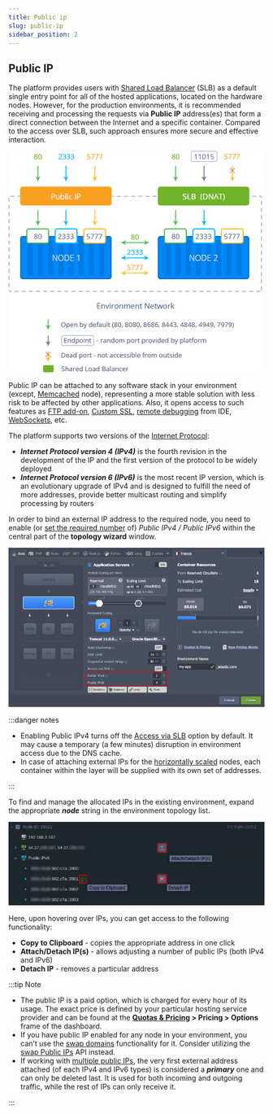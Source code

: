 ```yaml
---
title: Public ip
slug: public-ip
sidebar_position: 2
---
```


## Public IP

The platform provides users with [Shared Load Balancer](/docs/application-setting/external-access-to-applications/shared-load-balancer) (SLB) as a default single entry point for all of the hosted applications, located on the hardware nodes. However, for the production environments, it is recommended receiving and processing the requests via **Public IP** address(es) that form a direct connection between the Internet and a specific container. Compared to the access over SLB, such approach ensures more secure and effective interaction.

<div style={{
    display:'flex',
    justifyContent: 'center',
    margin: '0 0 1rem 0'
}}>

![Locale Dropdown](./img/PublicIP/01-public-ip-vs-shared-lb.png)

</div>

Public IP can be attached to any software stack in your environment (except, [Memcached](/docs/memcached/memcached-system) node), representing a more stable solution with less risk to be affected by other applications. Also, it opens access to such features as [FTP add-on](/docs/deployment-tools/ftp-ftps-support), [Custom SSL](/docs/application-setting/ssl/custom-ssl), [remote debugging](/docs/application-setting/remote-debugging) from IDE, [WebSockets](/docs/deployment-tools/web-sockets/websockets-support), etc.

The platform supports two versions of the [Internet Protocol](https://en.wikipedia.org/wiki/Internet_Protocol):

- **_Internet Protocol version 4 (IPv4)_** is the fourth revision in the development of the IP and the first version of the protocol to be widely deployed
- **_Internet Protocol version 6 (IPv6)_** is the most recent IP version, which is an evolutionary upgrade of IPv4 and is designed to fulfill the need of more addresses, provide better multicast routing and simplify processing by routers

In order to bind an external IP address to the required node, you need to enable (or [set the required number](/docs/application-setting/external-access-to-applications/multiple-public-ip) of) _Public IPv4 / Public IPv6_ within the central part of the **topology wizard** window.

<div style={{
    display:'flex',
    justifyContent: 'center',
    margin: '0 0 1rem 0'
}}>

![Locale Dropdown](./img/PublicIP/02-wizard-add-public-ip.png)

</div>

:::danger notes

- Enabling Public IPv4 turns off the [Access via SLB](/docs/application-setting/external-access-to-applications/shared-load-balancer) option by default. It may cause a temporary (a few minutes) disruption in environment access due to the DNS cache.
- In case of attaching external IPs for the [horizontally scaled](/docs/application-setting/scaling-and-clustering/horizontal-scaling) nodes, each container within the layer will be supplied with its own set of addresses.

:::

To find and manage the allocated IPs in the existing environment, expand the appropriate **_node_** string in the environment topology list.

<div style={{
    display:'flex',
    justifyContent: 'center',
    margin: '0 0 1rem 0'
}}>

![Locale Dropdown](./img/PublicIP/03-dashboard-manage-external-ip-addresses.png)

</div>

Here, upon hovering over IPs, you can get access to the following functionality:

- **Copy to Clipboard** - copies the appropriate address in one click
- **Attach/Detach IP(s)** - allows adjusting a number of public IPs (both IPv4 and IPv6)
- **Detach IP** - removes a particular address

:::tip Note

- The public IP is a paid option, which is charged for every hour of its usage. The exact price is defined by your particular hosting service provider and can be found at the **[Quotas & Pricing](/docs/account-and-pricing/resource-charging/pricing-faq#how-much-do-resources-cost) > Pricing > Options** frame of the dashboard.
- If you have public IP enabled for any node in your environment, you can’t use the [swap domains](/docs/application-setting/domain-name-management/swap-domains) functionality for it. Consider utilizing the [swap Public IPs](/docs/deployment-tools/api-&-cli/platform-cli/swap-public-ips) API instead.
- If working with [multiple public IPs](/docs/application-setting/external-access-to-applications/multiple-public-ip), the very first external address attached (of each IPv4 and IPv6 types) is considered a **_primary_** one and can only be deleted last. It is used for both incoming and outgoing traffic, while the rest of IPs can only receive it.

:::
